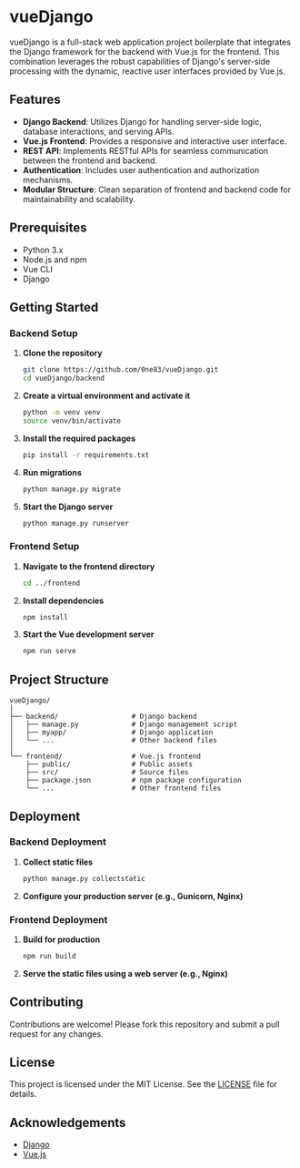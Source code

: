 # vueDjango

vueDjango is a full-stack web application project boilerplate that integrates the Django framework for the backend with Vue.js for the frontend. This combination leverages the robust capabilities of Django's server-side processing with the dynamic, reactive user interfaces provided by Vue.js.

## Features

- **Django Backend**: Utilizes Django for handling server-side logic, database interactions, and serving APIs.
- **Vue.js Frontend**: Provides a responsive and interactive user interface.
- **REST API**: Implements RESTful APIs for seamless communication between the frontend and backend.
- **Authentication**: Includes user authentication and authorization mechanisms.
- **Modular Structure**: Clean separation of frontend and backend code for maintainability and scalability.

## Prerequisites

- Python 3.x
- Node.js and npm
- Vue CLI
- Django

## Getting Started

### Backend Setup

1. **Clone the repository**

    ```bash
    git clone https://github.com/0ne83/vueDjango.git
    cd vueDjango/backend
    ```

2. **Create a virtual environment and activate it**

    ```bash
    python -m venv venv
    source venv/bin/activate
    ```

3. **Install the required packages**

    ```bash
    pip install -r requirements.txt
    ```

4. **Run migrations**

    ```bash
    python manage.py migrate
    ```

5. **Start the Django server**

    ```bash
    python manage.py runserver
    ```

### Frontend Setup

1. **Navigate to the frontend directory**

    ```bash
    cd ../frontend
    ```

2. **Install dependencies**

    ```bash
    npm install
    ```

3. **Start the Vue development server**

    ```bash
    npm run serve
    ```

## Project Structure

```
vueDjango/
│
├── backend/                  # Django backend
│   ├── manage.py             # Django management script
│   ├── myapp/                # Django application
│   └── ...                   # Other backend files
│
└── frontend/                 # Vue.js frontend
    ├── public/               # Public assets
    ├── src/                  # Source files
    ├── package.json          # npm package configuration
    └── ...                   # Other frontend files
```

## Deployment

### Backend Deployment

1. **Collect static files**

    ```bash
    python manage.py collectstatic
    ```

2. **Configure your production server (e.g., Gunicorn, Nginx)**

### Frontend Deployment

1. **Build for production**

    ```bash
    npm run build
    ```

2. **Serve the static files using a web server (e.g., Nginx)**

## Contributing

Contributions are welcome! Please fork this repository and submit a pull request for any changes.

## License

This project is licensed under the MIT License. See the [LICENSE](LICENSE) file for details.

## Acknowledgements

- [Django](https://www.djangoproject.com/)
- [Vue.js](https://vuejs.org/)
